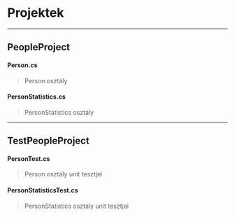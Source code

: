 # Projektek
---

## PeopleProject
#### Person.cs
> Person osztály
#### PersonStatistics.cs
> PersonStatistics osztály
---

## TestPeopleProject
#### PersonTest.cs
> Person osztály unit tesztjei
#### PersonStatisticsTest.cs
> PersonStatistics osztály unit tesztjei
